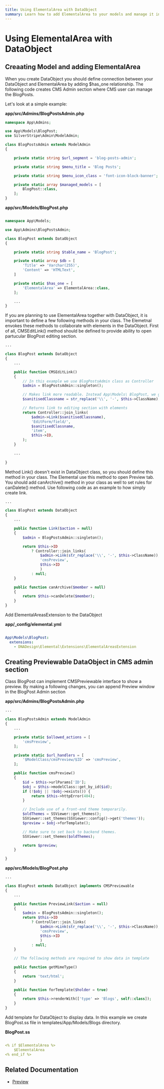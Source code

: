 ```yaml
---
title: Using ElementalArea with DataObject
summary: Learn how to add ElementalArea to your models and manage it in ModalAdmin
---
```


# Using ElementalArea with DataObject

## Creaating Model and adding ElementalArea

When you create DataObject you should define connection between your DataObject and ElementalArea by adding $has_one relationship.
The following code creates CMS Admin section where CMS user can manage the BlogPosts.

Let's look at a simple example:

**app/src/Admins/BlogPostsAdmin.php**

```php
namespace App\Admins;

use App\Models\BlogPost;
use SilverStripe\Admin\ModelAdmin;

class BlogPostsAdmin extends ModelAdmin
{

    private static string $url_segment = 'blog-posts-admin';

    private static string $menu_title = 'Blog Posts';

    private static string $menu_icon_class = 'font-icon-block-banner';

    private static array $managed_models = [
        BlogPost::class,
    ];
}
```

**app/src/Models/BlogPost.php**

```php

namespace App\Models;

use App\Admins\BlogPostsAdmin;

class BlogPost extends DataObject
{

    private static string $table_name = 'BlogPost';

    private static array $db = [
        'Title' => 'Varchar(255)',
        'Content' => 'HTMLText',
    ]

    private static $has_one = [
        'ElementalArea' => ElementalArea::class,
    ];

    ...
}
 ```

If you are planning to use ElementalArea together with DataObject, it is important to define a few following methods in your class.
The Elemetnal envokes these methods to collaborate with elements in the DataObject.
First of all, CMSEditLink() method should be defined to provide ability to open partucular BlogPost editing section.

```php
...

class BlogPost extends DataObject
{
    ...

    public function CMSEditLink()
    {
        // In this example we use BlogPostsAdmin class as Controller
        $admin = BlogPostsAdmin::singleton();

        // Makes link more readable. Instead App\Models\ BlogPost, we get App-Models-BlogPost
        $sanitisedClassname = str_replace('\\', '-', $this->ClassName);

        // Returns link to editing section with elements
        return Controller::join_links(
            $admin->Link($sanitisedClassname),
            'EditForm/field/',
            $sanitisedClassname,
            'item',
            $this->ID,
        );
    }

    ...
    
}

```

Method Link() doesn't exist in DataObject class, so you should define this method in your class. The Elemental use this method to open Preview tab.
You should add canArchive() method in your class as well to set rules for canDalete() method.
Use following code as an example to how simply create link.

```php
...

class BlogPost extends DataObject
{
    ...

    public function Link($action = null)
    {
        $admin = BlogPostsAdmin::singleton();

        return $this->ID
            ? Controller::join_links(
                $admin->Link(str_replace('\\', '-', $this->ClassName)),
                'cmsPreview',
                $this->ID
                )
            : null;
    }

    public function canArchive($member = null)
    {
        return $this->canDelete($member);
    }
}

```

Add ElementalAreasExtension to the DataObject

**app/_config/elemental.yml**

```yml

App\Models\BlogPost:
  extensions: 
    - DNADesign\Elemental\Extensions\ElementalAreasExtension

```


## Creating Previewable DataObject in CMS admin section

Class BlogPost can implement CMSPreviewable interface to show a preview.
By making a following changes, you can append Preview window in the BlogPost Admin section

**app/src/Admins/BlogPostsAdmin.php**

```php
...

class BlogPostsAdmin extends ModelAdmin
{
    ...

    private static $allowed_actions = [
        'cmsPreview',
    ];

    private static $url_handlers = [
        '$ModelClass/cmsPreview/$ID' => 'cmsPreview',
    ];

    public function cmsPreview()
    {
        $id = $this->urlParams['ID'];
        $obj = $this->modelClass::get_by_id($id);
        if (!$obj || !$obj->exists()) {
            return $this->httpError(404);
        }

        // Include use of a front-end theme temporarily.
        $oldThemes = SSViewer::get_themes();
        SSViewer::set_themes(SSViewer::config()->get('themes'));
        $preview = $obj->forTemplate();

        // Make sure to set back to backend themes.
        SSViewer::set_themes($oldThemes);

        return $preview;
    }

}

```

**app/src/Models/BlogPost.php**

```php
...

class BlogPost extends DataObject implements CMSPreviewable
{
    ...

    public function PreviewLink($action = null)
    {
        $admin = BlogPostsAdmin::singleton();
        return $this->ID
            ? Controller::join_links(
                $admin->Link(str_replace('\\', '-', $this->ClassName)),
                'cmsPreview',
                $this->ID
                )
            : null;
    }

    // The following methods are required to show data in template

    public function getMimeType()
    {
        return 'text/html';
    }

    public function forTemplate($holder = true)
    {
        return $this->renderWith(['type' => 'Blogs', self::class]);
    }
}

```
Add template for DataObject to display data. In this example we create BlogPost.ss file in templates/App/Models/Blogs directory.

**BlogPost.ss**

```yml

<% if $ElementalArea %>
    $ElementalArea
<% end_if %>

```



## Related Documentation

* [Preview](/developer_guides/customising_the_admin_interface/preview/)